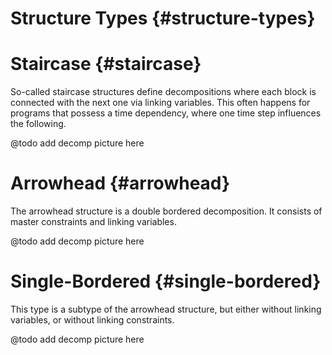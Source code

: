 # Structure Types {#structure-types}

# Staircase {#staircase}
So-called staircase structures define decompositions where each block is connected
with the next one via linking variables. This often happens for programs that
possess a time dependency, where one time step influences the following.

@todo add decomp picture here

# Arrowhead {#arrowhead}
The arrowhead structure is a double bordered decomposition. It consists of
master constraints and linking variables.

@todo add decomp picture here

# Single-Bordered {#single-bordered}
This type is a subtype of the arrowhead structure, but either without linking variables, or without linking constraints.

@todo add decomp picture here
